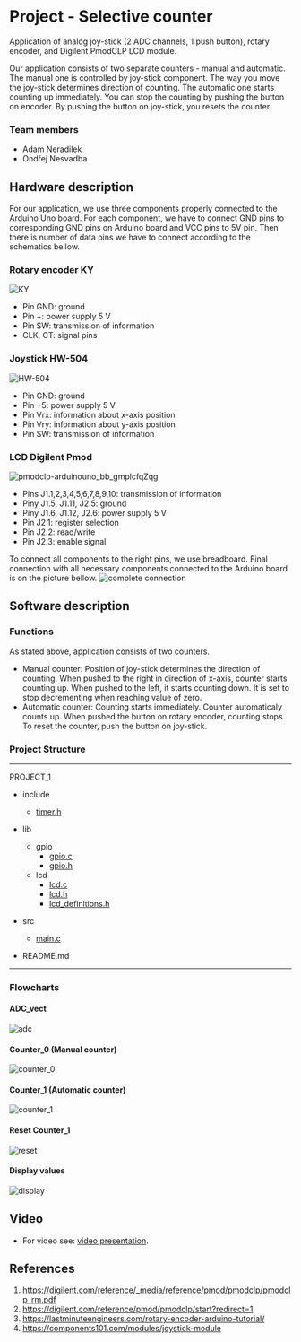 # Project - Selective counter

Application of analog joy-stick (2 ADC channels, 1 push button), rotary encoder, and Digilent PmodCLP LCD module.

Our application consists of two separate counters - manual and automatic. The manual one is controlled by joy-stick component. The way you move the joy-stick determines direction of counting. The automatic one starts counting up immediately. You can stop the counting by pushing the button on encoder. By pushing the button on joy-stick, you resets the counter.

### Team members

* Adam Neradilek
* Ondřej Nesvadba

## Hardware description

For our application, we use three components properly connected to the Arduino Uno board. For each component, we have to connect GND pins to corresponding GND pins on Arduino board and VCC pins to 5V pin. Then there is number of data pins we have to connect according to the schematics bellow.

### Rotary encoder KY
![KY](https://user-images.githubusercontent.com/99417291/205458608-6e49dab6-0f86-4f83-8a98-29bd163364f7.png)

* Pin GND: ground
* Pin +: power supply 5 V
* Pin SW: transmission of information
* CLK, CT: signal pins

### Joystick HW-504
![HW-504](https://user-images.githubusercontent.com/99417291/205458618-b3d640bc-a72d-437f-a9a0-8da89a7361f3.png)

* Pin GND: ground
* Pin +5: power supply 5 V
* Pin Vrx: information about x-axis position 
* Pin Vry: information about y-axis position
* Pin SW: transmission of information

### LCD Digilent Pmod
![pmodclp-arduinouno_bb_gmplcfqZqg](https://user-images.githubusercontent.com/99417291/205458621-2fdcf0f4-b484-4f0c-83ce-bfd333b01045.png)

* Pins J1.1,2,3,4,5,6,7,8,9,10: transmission of information
* Piny J1.5, J1.11, J2.5: ground
* Piny J1.6, J1.12, J2.6: power supply 5 V
* Pin J2.1: register selection
* Pin J2.2: read/write
* Pin J2.3: enable signal

To connect all components to the right pins, we use breadboard. Final connection with all necessary components connected to the Arduino board is on the picture bellow.
![complete connection](https://user-images.githubusercontent.com/99417291/205458941-f0b1735d-0ad1-4454-a5d3-f12c880d6b9c.jpg)


## Software description
### Functions
As stated above, application consists of two counters. 
* Manual counter: Position of joy-stick determines the direction of counting. When pushed to the right in direction of x-axis, counter starts counting up. When pushed to the left, it starts counting down. It is set to stop decrementing when reaching value of zero.
* Automatic counter: Counting starts immediately. Counter automaticaly counts up. When pushed the button on rotary encoder, counting stops. To reset the counter, push the button on joy-stick.

### Project Structure
---------------------------------------------------------------
PROJECT_1        
- include        
  - [timer.h](https://github.com/xnerad04/Project_1/blob/main/project-01/include/timer.h)

- lib             
  - gpio
    - [gpio.c](https://github.com/xnerad04/Project_1/blob/main/project-01/lib/gpio/gpio.c)
    - [gpio.h](https://github.com/xnerad04/Project_1/blob/main/project-01/lib/gpio/gpio.h)
  - lcd
    - [lcd.c](https://github.com/xnerad04/Project_1/blob/main/project-01/lib/lcd/lcd.c)
    - [lcd.h](https://github.com/xnerad04/Project_1/blob/main/project-01/lib/lcd/lcd.h)
    - [lcd_definitions.h](https://github.com/xnerad04/Project_1/blob/main/project-01/lib/lcd/lcd_definitions.h)

- src           
  - [main.c](https://github.com/xnerad04/Project_1/blob/main/project-01/src/main.c)
- README.md       
---------------------------------------------------------------

### Flowcharts

#### ADC_vect
![adc](https://user-images.githubusercontent.com/99417291/206279790-4ba4b0f7-333a-4c79-bc20-40900500a751.jpg)

#### Counter_0 (Manual counter)
![counter_0](https://user-images.githubusercontent.com/99417291/206279970-d2351319-19d3-40a7-97ea-6fabb8df4635.jpg)

#### Counter_1 (Automatic counter)
![counter_1](https://user-images.githubusercontent.com/99417291/206279994-457aca6c-2abd-41c8-a1ef-0bf598abcdf8.jpg)

#### Reset Counter_1
![reset](https://user-images.githubusercontent.com/99417291/206280024-fab43dd7-17b8-4d36-8758-679fbd59ef6f.jpg)

#### Display values
![display](https://user-images.githubusercontent.com/99417291/206280259-6ce28f3e-b830-4681-95dc-dafe6d5ec4c4.jpg)

## Video

* For video see: [video presentation](https://drive.google.com/file/d/1CWMb7DfZeLsw64z7y-cciqaf_-bbAd5J/view?usp=share_link).

## References

1. https://digilent.com/reference/_media/reference/pmod/pmodclp/pmodclp_rm.pdf
2. https://digilent.com/reference/pmod/pmodclp/start?redirect=1
3. https://lastminuteengineers.com/rotary-encoder-arduino-tutorial/
4. https://components101.com/modules/joystick-module

